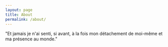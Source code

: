 ```yaml
---
layout: page
title: About
permalink: /about/
---
```


"Et jamais je n'ai senti, si avant, à la fois mon détachement de moi-même et ma présence au monde."
